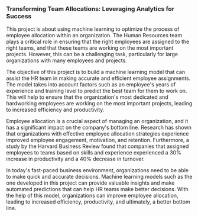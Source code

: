 ### Transforming Team Allocations: Leveraging Analytics for Success

This project is about using machine learning to optimize the process of employee allocation within an organization. The Human Resources team plays a critical role in ensuring that the right employees are assigned to the right teams, and that these teams are working on the most important projects. However, this can be a challenging task, particularly for large organizations with many employees and projects.

The objective of this project is to build a machine learning model that can assist the HR team in making accurate and efficient employee assignments. The model takes into account factors such as an employee's years of experience and training level to predict the best team for them to work on. This will help to ensure that the organization's most dedicated and hardworking employees are working on the most important projects, leading to increased efficiency and productivity.

Employee allocation is a crucial aspect of managing an organization, and it has a significant impact on the company's bottom line. Research has shown that organizations with effective employee allocation strategies experience improved employee engagement, motivation, and retention. Furthermore, a study by the Harvard Business Review found that companies that assigned employees to teams based on skills and experience experienced a 30% increase in productivity and a 40% decrease in turnover.

In today's fast-paced business environment, organizations need to be able to make quick and accurate decisions. Machine learning models such as the one developed in this project can provide valuable insights and make automated predictions that can help HR teams make better decisions. With the help of this model, organizations can improve employee allocation, leading to increased efficiency, productivity, and ultimately, a better bottom line.
